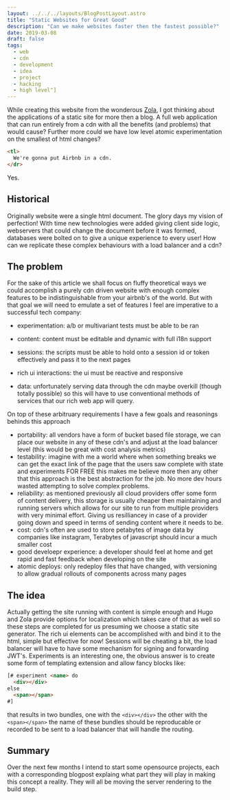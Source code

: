 ```yaml
---
layout: ../../../layouts/BlogPostLayout.astro
title: "Static Websites for Great Good"
description: "Can we make websites faster then the fastest possible?"
date: 2019-03-08
draft: false
tags:
  - web
  - cdn
  - development
  - idea
  - project
  - hacking
  - high level"]
---
```


While creating this website from the wonderous [Zola](https://www.getzola.org), I got thinking about the applications of a static site for more then a blog. <!-- more -->A full web application that can run entirely from a cdn with all the benefits (and problems) that would cause? Further more could we have low level atomic experimentation on the smallest of html changes?


```html
<tl>
  We're gonna put Airbnb in a cdn.
</dr>
```

Yes.

## Historical
Originally website were a single html document. The glory days my vision of perfection!
With time new technologies were added giving client side logic, webservers that could change the document before it was formed, databases were bolted on to give a unique experience to every user!
How can we replicate these complex behaviours with a load balancer and a cdn?

## The problem
For the sake of this article we shall focus on fluffy theoretical ways we could accomplish a purely cdn driven website with enough complex features to be indistinguishable from your airbnb's of the world. But with that goal we will need to emulate a set of features I feel are imperative to a successful tech company:

- experimentation: a/b or multivariant tests must be able to be ran
- content: content must be editable and dynamic with full i18n support
- sessions: the scripts must be able to hold onto a session id or token effectively and pass it to the next pages
- rich ui interactions: the ui must be reactive and responsive

- data: unfortunately serving data through the cdn maybe overkill (though totally possible) so this will have to use conventional methods of services that our rich web app will query.

On top of these arbitruary requirements I have a few goals and reasonings behinds this approach

- portability: all vendors have a form of bucket based file storage, we can place our website in any of these cdn's and adjust at the load balancer level (this would be great with cost analysis metrics)
- testability: imagine with me a world where when something breaks we can get the exact link of the page that the users saw complete with state and experiments FOR FREE this makes me believe more then any other that this approach is the best abstraction for the job. No more dev hours wasted attempting to solve complex problems.
- reliability: as mentioned previously all cloud providers offer some form of content delivery, this storage is usually cheaper then maintaining and running servers which allows for our site to run from multiple providers with very minimal effort. Giving us resilliancey in case of a provider going down and speed in terms of sending content where it needs to be.
- cost: cdn's often are used to store petabytes of image data by companies like instagram, Terabytes of javascript should incur a much smaller cost
- good develoepr experience: a developer should feel at home and get rapid and fast feedback when developing on the site
- atomic deploys: only redeploy files that have changed, with versioning to allow gradual rollouts of components across many pages

## The idea
Actually getting the site running with content is simple enough and Hugo and Zola provide options for localization which takes care of that as well so these steps are completed for us presuming we choose a static site generator.
The rich ui elements can be accomplished with <your-favourite-front-end-tech-here> and bind it to the html, simple but effective for now!
Sessions will be cheating a bit, the load balancer will have to have some mechanism for signing and forwarding JWT's.
Experiments is an interesting one, the obvious answer is to create some form of templating extension and allow fancy blocks like:
```html
[# experiment <name> do
  <div></div>
else
  <span></span>
#]
```
that results in two bundles, one with the `<div></div>` the other with the `<span></span>` the name of these bundles should be reproducable or recorded to be sent to a load balancer that will handle the routing. 

## Summary
Over the next few months I intend to start some opensource projects, each with a corresponding blogpost explaing what part they will play in making this concept a reality. They will all be moving the server rendering to the build step.
